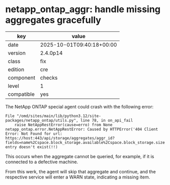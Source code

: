 [//]: # (werk v2)
# netapp_ontap_aggr: handle missing aggregates gracefully

key        | value
---------- | ---
date       | 2025-10-01T09:40:18+00:00
version    | 2.4.0p14
class      | fix
edition    | cre
component  | checks
level      | 1
compatible | yes

The NetApp ONTAP special agent could crash with the following error:

    File "/omd/sites/main/lib/python3.12/site-packages/netapp_ontap/utils.py", line 78, in on_api_fail
        raise NetAppRestError(cause=erro) from None
    netapp_ontap.error.NetAppRestError: Caused by HTTPError('404 Client Error: Not Found for url: https://host:443/api/storage/aggregates/aggr_id?fields=name%2Cspace.block_storage.available%2Cspace.block_storage.size'): entry doesn't exist(!!)

This occurs when the aggregate cannot be queried, for example, if it is connected to a defective machine.

From this werk, the agent will skip that aggregate and continue,
and the respective service will enter a WARN state, indicating a missing item.
